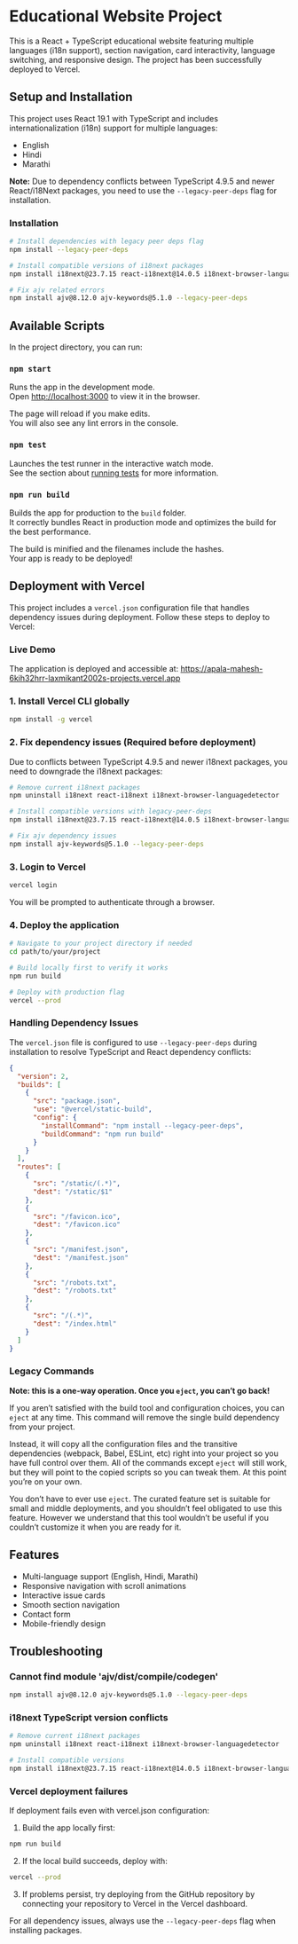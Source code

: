 # Educational Website Project

This is a React + TypeScript educational website featuring multiple languages (i18n support), section navigation, card interactivity, language switching, and responsive design. The project has been successfully deployed to Vercel.

## Setup and Installation

This project uses React 19.1 with TypeScript and includes internationalization (i18n) support for multiple languages:
- English
- Hindi
- Marathi 

**Note:** Due to dependency conflicts between TypeScript 4.9.5 and newer React/i18Next packages, you need to use the `--legacy-peer-deps` flag for installation.

### Installation

```bash
# Install dependencies with legacy peer deps flag
npm install --legacy-peer-deps

# Install compatible versions of i18next packages
npm install i18next@23.7.15 react-i18next@14.0.5 i18next-browser-languagedetector@7.1.0 --legacy-peer-deps

# Fix ajv related errors
npm install ajv@8.12.0 ajv-keywords@5.1.0 --legacy-peer-deps
```

## Available Scripts

In the project directory, you can run:

### `npm start`

Runs the app in the development mode.\
Open [http://localhost:3000](http://localhost:3000) to view it in the browser.

The page will reload if you make edits.\
You will also see any lint errors in the console.

### `npm test`

Launches the test runner in the interactive watch mode.\
See the section about [running tests](https://facebook.github.io/create-react-app/docs/running-tests) for more information.

### `npm run build`

Builds the app for production to the `build` folder.\
It correctly bundles React in production mode and optimizes the build for the best performance.

The build is minified and the filenames include the hashes.\
Your app is ready to be deployed!

## Deployment with Vercel

This project includes a `vercel.json` configuration file that handles dependency issues during deployment. Follow these steps to deploy to Vercel:

### Live Demo

The application is deployed and accessible at:
https://apala-mahesh-6kih32hrr-laxmikant2002s-projects.vercel.app

### 1. Install Vercel CLI globally

```bash
npm install -g vercel
```

### 2. Fix dependency issues (Required before deployment)

Due to conflicts between TypeScript 4.9.5 and newer i18next packages, you need to downgrade the i18next packages:

```bash
# Remove current i18next packages
npm uninstall i18next react-i18next i18next-browser-languagedetector

# Install compatible versions with legacy-peer-deps
npm install i18next@23.7.15 react-i18next@14.0.5 i18next-browser-languagedetector@7.1.0 --legacy-peer-deps

# Fix ajv dependency issues
npm install ajv-keywords@5.1.0 --legacy-peer-deps
```

### 3. Login to Vercel

```bash
vercel login
```

You will be prompted to authenticate through a browser.

### 4. Deploy the application

```bash
# Navigate to your project directory if needed
cd path/to/your/project

# Build locally first to verify it works
npm run build

# Deploy with production flag
vercel --prod
```

### Handling Dependency Issues

The `vercel.json` file is configured to use `--legacy-peer-deps` during installation to resolve TypeScript and React dependency conflicts:

```json
{
  "version": 2,
  "builds": [
    {
      "src": "package.json",
      "use": "@vercel/static-build",
      "config": {
        "installCommand": "npm install --legacy-peer-deps",
        "buildCommand": "npm run build"
      }
    }
  ],
  "routes": [
    {
      "src": "/static/(.*)",
      "dest": "/static/$1"
    },
    {
      "src": "/favicon.ico",
      "dest": "/favicon.ico"
    },
    {
      "src": "/manifest.json",
      "dest": "/manifest.json"
    },
    {
      "src": "/robots.txt",
      "dest": "/robots.txt"
    },
    {
      "src": "/(.*)",
      "dest": "/index.html"
    }
  ]
}
```

### Legacy Commands

**Note: this is a one-way operation. Once you `eject`, you can’t go back!**

If you aren’t satisfied with the build tool and configuration choices, you can `eject` at any time. This command will remove the single build dependency from your project.

Instead, it will copy all the configuration files and the transitive dependencies (webpack, Babel, ESLint, etc) right into your project so you have full control over them. All of the commands except `eject` will still work, but they will point to the copied scripts so you can tweak them. At this point you’re on your own.

You don’t have to ever use `eject`. The curated feature set is suitable for small and middle deployments, and you shouldn’t feel obligated to use this feature. However we understand that this tool wouldn’t be useful if you couldn’t customize it when you are ready for it.

## Features

- Multi-language support (English, Hindi, Marathi)
- Responsive navigation with scroll animations
- Interactive issue cards
- Smooth section navigation
- Contact form
- Mobile-friendly design

## Troubleshooting

### Cannot find module 'ajv/dist/compile/codegen'
```bash
npm install ajv@8.12.0 ajv-keywords@5.1.0 --legacy-peer-deps
```

### i18next TypeScript version conflicts
```bash
# Remove current i18next packages
npm uninstall i18next react-i18next i18next-browser-languagedetector

# Install compatible versions
npm install i18next@23.7.15 react-i18next@14.0.5 i18next-browser-languagedetector@7.1.0 --legacy-peer-deps
```

### Vercel deployment failures
If deployment fails even with vercel.json configuration:

1. Build the app locally first:
```bash
npm run build
```

2. If the local build succeeds, deploy with:
```bash
vercel --prod
```

3. If problems persist, try deploying from the GitHub repository by connecting your repository to Vercel in the Vercel dashboard.

For all dependency issues, always use the `--legacy-peer-deps` flag when installing packages.
